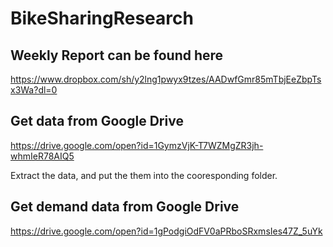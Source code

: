 # BikeSharingResearch

## Weekly Report can be found here

https://www.dropbox.com/sh/y2lng1pwyx9tzes/AADwfGmr85mTbjEeZbpTsx3Wa?dl=0

## Get data from Google Drive

https://drive.google.com/open?id=1GymzVjK-T7WZMgZR3jh-whmIeR78AIQ5

Extract the data, and put the them into the cooresponding folder.

## Get demand data from Google Drive

https://drive.google.com/open?id=1gPodgiOdFV0aPRboSRxmsIes47Z_5uYk
